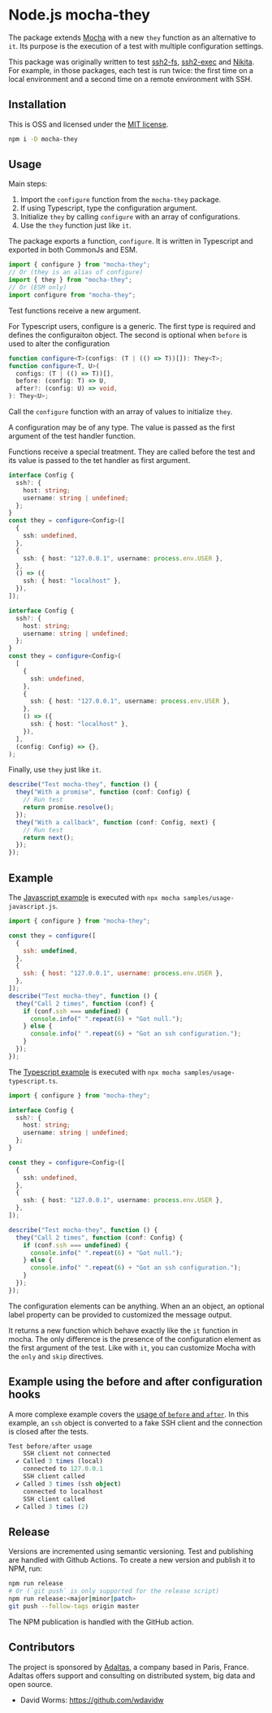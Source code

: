 # Node.js mocha-they

The package extends [Mocha](https://mochajs.org/) with a new `they` function as an alternative to `it`. Its purpose is the execution of a test with multiple configuration settings.

This package was originally written to test [ssh2-fs](https://github.com/adaltas/node-ssh2-fs), [ssh2-exec](https://github.com/adaltas/node-ssh2-exec) and [Nikita](http://nikita.js.org/). For example, in those packages, each test is run twice: the first time on a local environment and a second time on a remote environment with SSH.

## Installation

This is OSS and licensed under the [MIT license](https://github.com/adaltas/node-mocha-they/blob/master/LICENSE.md).

```bash
npm i -D mocha-they
```

## Usage

Main steps:

1. Import the `configure` function from the `mocha-they` package.
2. If using Typescript, type the configuration argument.
3. Initialize `they` by calling `configure` with an array of configurations.
4. Use the `they` function just like `it`.

The package exports a function, `configure`. It is written in Typescript and exported in both CommonJs and ESM.

```ts
import { configure } from "mocha-they";
// Or (they is an alias of configure)
import { they } from "mocha-they";
// Or (ESM only)
import configure from "mocha-they";
```

Test functions receive a new argument.

For Typescript users, configure is a generic. The first type is required and defines the configuraiton object. The second is optional when `before` is used to alter the configuration

```ts
function configure<T>(configs: (T | (() => T))[]): They<T>;
function configure<T, U>(
  configs: (T | (() => T))[],
  before: (config: T) => U,
  after?: (config: U) => void,
): They<U>;
```

Call the `configure` function with an array of values to initialize `they`.

A configuration may be of any type. The value is passed as the first argument of the test handler function.

Functions receive a special treatment. They are called before the test and its value is passed to the tet handler as first argument.

```ts
interface Config {
  ssh?: {
    host: string;
    username: string | undefined;
  };
}
const they = configure<Config>([
  {
    ssh: undefined,
  },
  {
    ssh: { host: "127.0.0.1", username: process.env.USER },
  },
  () => ({
    ssh: { host: "localhost" },
  }),
]);
```

```ts
interface Config {
  ssh?: {
    host: string;
    username: string | undefined;
  };
}
const they = configure<Config>(
  [
    {
      ssh: undefined,
    },
    {
      ssh: { host: "127.0.0.1", username: process.env.USER },
    },
    () => ({
      ssh: { host: "localhost" },
    }),
  ],
  (config: Config) => {},
);
```

Finally, use `they` just like `it`.

```ts
describe("Test mocha-they", function () {
  they("With a promise", function (conf: Config) {
    // Run test
    return promise.resolve();
  });
  they("With a callback", function (conf: Config, next) {
    // Run test
    return next();
  });
});
```

## Example

The [Javascript example](samples/usage-javascript.js) is executed with `npx mocha samples/usage-javascript.js`.

```js
import { configure } from "mocha-they";

const they = configure([
  {
    ssh: undefined,
  },
  {
    ssh: { host: "127.0.0.1", username: process.env.USER },
  },
]);
describe("Test mocha-they", function () {
  they("Call 2 times", function (conf) {
    if (conf.ssh === undefined) {
      console.info(" ".repeat(6) + "Got null.");
    } else {
      console.info(" ".repeat(6) + "Got an ssh configuration.");
    }
  });
});
```

The [Typescript example](samples/usage-typescript.js) is executed with `npx mocha samples/usage-typescript.ts`.

```ts
import { configure } from "mocha-they";

interface Config {
  ssh?: {
    host: string;
    username: string | undefined;
  };
}

const they = configure<Config>([
  {
    ssh: undefined,
  },
  {
    ssh: { host: "127.0.0.1", username: process.env.USER },
  },
]);

describe("Test mocha-they", function () {
  they("Call 2 times", function (conf: Config) {
    if (conf.ssh === undefined) {
      console.info(" ".repeat(6) + "Got null.");
    } else {
      console.info(" ".repeat(6) + "Got an ssh configuration.");
    }
  });
});
```

The configuration elements can be anything. When an an object, an optional label property can be provided to customized the message output.

It returns a new function which behave exactly like the `it` function in mocha. The only difference is the presence of the configuration element as the first argument of the test. Like with `it`, you can customize Mocha with the `only` and `skip` directives.

## Example using the before and after configuration hooks

A more complexe example covers the [usage of `before` and `after`](./samples/before-after-typescript.ts). In this example, an `ssh` object is converted to a fake SSH client and the connection is closed after the tests.

```ts
Test before/after usage
    SSH client not connected
  ✔ Called 3 times (local)
    connected to 127.0.0.1
    SSH client called
  ✔ Called 3 times (ssh object)
    connected to localhost
    SSH client called
  ✔ Called 3 times (2)
```

## Release

Versions are incremented using semantic versioning. Test and publishing are handled with Github Actions. To create a new version and publish it to NPM, run:

```bash
npm run release
# Or (`git push` is only supported for the release script)
npm run release:<major|minor|patch>
git push --follow-tags origin master
```

The NPM publication is handled with the GitHub action.

## Contributors

The project is sponsored by [Adaltas](https://www.adaltas.com), a company based in Paris, France. Adaltas offers support and consulting on distributed system, big data and open source.

- David Worms: <https://github.com/wdavidw>
